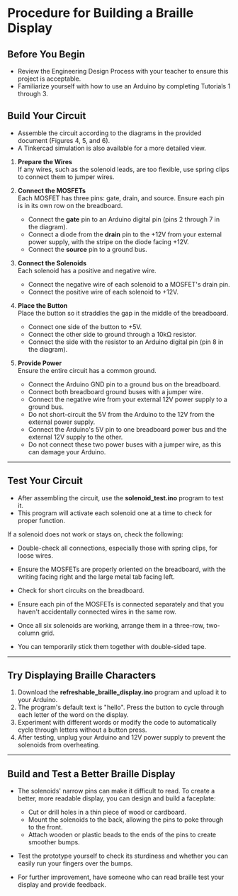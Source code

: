 # Procedure for Building a Braille Display

## Before You Begin
- Review the Engineering Design Process with your teacher to ensure this project is acceptable.  
- Familiarize yourself with how to use an Arduino by completing Tutorials 1 through 3.

## Build Your Circuit
- Assemble the circuit according to the diagrams in the provided document (Figures 4, 5, and 6).  
- A Tinkercad simulation is also available for a more detailed view.

1. **Prepare the Wires**  
   If any wires, such as the solenoid leads, are too flexible, use spring clips to connect them to jumper wires.

2. **Connect the MOSFETs**  
   Each MOSFET has three pins: gate, drain, and source. Ensure each pin is in its own row on the breadboard.  
   - Connect the **gate** pin to an Arduino digital pin (pins 2 through 7 in the diagram).  
   - Connect a diode from the **drain** pin to the +12V from your external power supply, with the stripe on the diode facing +12V.  
   - Connect the **source** pin to a ground bus.

3. **Connect the Solenoids**  
   Each solenoid has a positive and negative wire.  
   - Connect the negative wire of each solenoid to a MOSFET's drain pin.  
   - Connect the positive wire of each solenoid to +12V.

4. **Place the Button**  
   Place the button so it straddles the gap in the middle of the breadboard.  
   - Connect one side of the button to +5V.  
   - Connect the other side to ground through a 10kΩ resistor.  
   - Connect the side with the resistor to an Arduino digital pin (pin 8 in the diagram).

5. **Provide Power**  
   Ensure the entire circuit has a common ground.  
   - Connect the Arduino GND pin to a ground bus on the breadboard.  
   - Connect both breadboard ground buses with a jumper wire.  
   - Connect the negative wire from your external 12V power supply to a ground bus.  
   - Do not short-circuit the 5V from the Arduino to the 12V from the external power supply.  
   - Connect the Arduino's 5V pin to one breadboard power bus and the external 12V supply to the other.  
   - Do not connect these two power buses with a jumper wire, as this can damage your Arduino.

---

## Test Your Circuit
- After assembling the circuit, use the **solenoid_test.ino** program to test it.  
- This program will activate each solenoid one at a time to check for proper function.

If a solenoid does not work or stays on, check the following:
- Double-check all connections, especially those with spring clips, for loose wires.  
- Ensure the MOSFETs are properly oriented on the breadboard, with the writing facing right and the large metal tab facing left.  
- Check for short circuits on the breadboard.  
- Ensure each pin of the MOSFETs is connected separately and that you haven't accidentally connected wires in the same row.

- Once all six solenoids are working, arrange them in a three-row, two-column grid.  
- You can temporarily stick them together with double-sided tape.

---

## Try Displaying Braille Characters
1. Download the **refreshable_braille_display.ino** program and upload it to your Arduino.  
2. The program's default text is "hello". Press the button to cycle through each letter of the word on the display.  
3. Experiment with different words or modify the code to automatically cycle through letters without a button press.  
4. After testing, unplug your Arduino and 12V power supply to prevent the solenoids from overheating.

---

## Build and Test a Better Braille Display
- The solenoids' narrow pins can make it difficult to read. To create a better, more readable display, you can design and build a faceplate:
  - Cut or drill holes in a thin piece of wood or cardboard.  
  - Mount the solenoids to the back, allowing the pins to poke through to the front.  
  - Attach wooden or plastic beads to the ends of the pins to create smoother bumps.  

- Test the prototype yourself to check its sturdiness and whether you can easily run your fingers over the bumps.  
- For further improvement, have someone who can read braille test your display and provide feedback.
